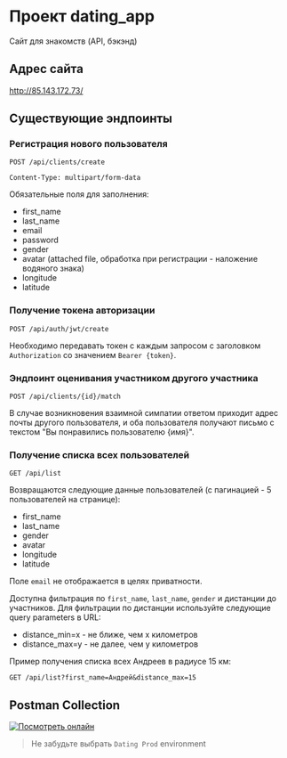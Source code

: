 # Проект dating_app

Сайт для знакомств (API, бэкэнд)

## Адрес сайта

http://85.143.172.73/

## Существующие эндпоинты

### Регистрация нового пользователя

```
POST /api/clients/create

Content-Type: multipart/form-data
```

Обязательные поля для заполнения:

* first_name
* last_name
* email
* password
* gender
* avatar (attached file, обработка при регистрации - наложение водяного знака)
* longitude
* latitude

### Получение токена авторизации

```
POST /api/auth/jwt/create
```

Необходимо передавать токен с каждым запросом с заголовком `Authorization` со значением `Bearer {token}`.

### Эндпоинт оценивания участником другого участника

```
POST /api/clients/{id}/match
```

В случае возникновения взаимной симпатии ответом приходит адрес почты
другого пользователя, и оба пользователя получают письмо с текстом "Вы понравились пользователю {имя}".

### Получение списка всех пользователей 

```
GET /api/list
```

Возвращаются следующие данные пользователей (с пагинацией - 5 пользователей на странице):

* first_name
* last_name
* gender
* avatar
* longitude
* latitude

Поле `email` не отображается в целях приватности.

Доступна фильтрация по `first_name`, `last_name`, `gender` и дистанции до участников.
Для фильтрации по дистанции используйте следующие query parameters в URL:

* distance_min=x - не ближе, чем x километров
* distance_max=y - не далее, чем y километров

Пример получения списка всех Андреев в радиусе 15 км:

```
GET /api/list?first_name=Андрей&distance_max=15
```

## Postman Collection

[![Посмотреть онлайн](https://run.pstmn.io/button.svg)](https://app.getpostman.com/run-collection/15098807-50f7f1c7-99cb-42fd-afd8-3c331559b364?action=collection%2Ffork&collection-url=entityId%3D15098807-50f7f1c7-99cb-42fd-afd8-3c331559b364%26entityType%3Dcollection%26workspaceId%3D8a8cf576-6103-4466-a588-11eda8a6b5fb#?env%5BDating%20Prod%5D=W3sia2V5IjoiQkFTRV9VUkwiLCJ2YWx1ZSI6Imh0dHA6Ly84NS4xNDMuMTcyLjczL2FwaS8iLCJlbmFibGVkIjp0cnVlfV0=)

> Не забудьте выбрать `Dating Prod` environment